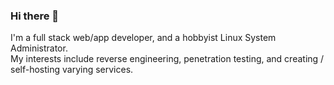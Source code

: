 ### Hi there 👋
I'm a full stack web/app developer, and a hobbyist Linux System Administrator. \
My interests include reverse engineering, penetration testing, and creating / self-hosting varying services. 
